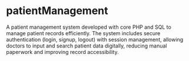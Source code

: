 # patientManagement
A patient management system developed with core PHP and SQL to manage patient records efficiently. The system includes secure authentication (login, signup, logout) with session management, allowing doctors to input and search patient data digitally, reducing manual paperwork and improving record accessibility.
